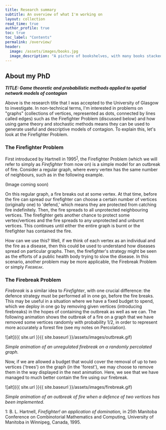 ```yaml
---
title: Research summary
subtitle: An overview of what I'm working on
layout: collection
read_time: true
author_profile: true
toc: true
toc_label: "Contents"
permalink: /overview/
header:
  image: /assets/images/books.jpg
  image_description: "A picture of bookshelves, with many books stacked on them"
---
```


## About my PhD

**_TITLE: Game theoretic and probabilistic methods applied to spatial network models of contagion_**

Above is the research title that I was accepted to the University of Glasgow to investigate. In non-technical terms, I'm interested in problems on "graphs" (collections of vertices, represented as dots, connected by lines called edges) such as the Firefighter Problem (discussed below) and how using game theory and stochastic methods means they can be used to generate useful and descriptive models of contagion. To explain this, let's look at the Firefighter Problem.

### The Firefighter Problem

First introduced by Hartnell in 1995<sup>[1](#myfootnote1)</sup>, the Firefighter Problem (which we will refer to simply as _Firefighter_ from now on) is a simple model for an outbreak of fire. Consider a regular graph, where every vertex has the same number of neighbours, such as in the following example.

(Image coming soon)

On this regular graph, a fire breaks out at some vertex. At that time, before the fire can spread our firefighter can choose a certain number of vertices (originally one) to 'defend,' which means they are protected from catching fire indefinitely. Then, the fire spreads to all unprotected neighbouring vertices. The firefighter gets another chance to protect some vertex/vertices and the fire spreads to any unprotected and unburnt vertices. This continues until either the entire graph is burnt or the firefighter has contained the fire.

How can we use this? Well, if we think of each vertex as an individual and the fire as a disease, then this could be used to understand how diseases spread on particular graphs. Then, the firefighter's strategy might be seen as the efforts of a public health body trying to slow the disease. In this scenario, another problem may be more applicable, the Firebreak Problem or simply _<span style="font-variant:small-caps;">Firebreak</span>_.

### The Firebreak Problem

_Firebreak_ is a similar idea to _Firefighter_, with one crucial difference: the defence strategy must be performed all in one go, before the fire breaks. This may be useful in a situation where we have a fixed budget to spend, which we deploy in one go by removing given vertices (introducing firebreaks) in the hopes of containing the outbreak as well as we can. The following animation shows the outbreak of a fire on a graph that we have removed some vertices randomly with probability 1/2, in order to represent more accurately a forest fire (see my notes on Percolation).

![alt]({{ site.url }}{{ site.baseurl }}/assets/images/outbreak.gif)

_Simple animation of an unregulated firebreak on a randomly percolated graph._


Now, if we are allowed a budget that would cover the removal of up to two vertices ('trees') on the graph (in the 'forest'), we may choose to remove them in the way displayed in the next animation. Here, we see that we have managed to much better contain the fire using our firebreak.

![alt]({{ site.url }}{{ site.baseurl }}/assets/images/firebreak.gif)

_Simple animation of an outbreak of fire when a defence of two vertices has been implemented._


<a name="myfootnote1">1</a>: B. L. Hartnell, _Firefighter! an application of domination,_ in 25th Manitoba Conference on Combinotorial Mathematics and Computing, University of Manitoba in Winnipeg, Canada, 1995.
